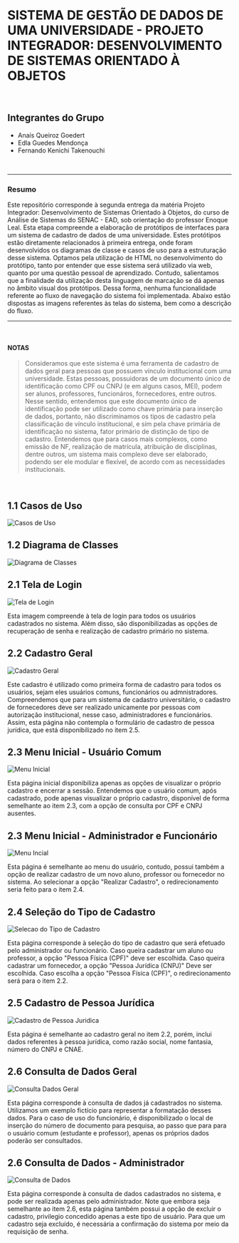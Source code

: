 # SISTEMA DE GESTÃO DE DADOS DE UMA UNIVERSIDADE - PROJETO INTEGRADOR: DESENVOLVIMENTO DE SISTEMAS ORIENTADO À OBJETOS
<br>

## Integrantes do Grupo
- Anaís Queiroz Goedert
- Edla Guedes Mendonça
- Fernando Kenichi Takenouchi
<br>

***
### Resumo
Este repositório corresponde à segunda entrega da matéria Projeto Integrador: Desenvolvimento de Sistemas Orientado à Objetos, do curso de Análise de Sistemas do SENAC - EAD, sob orientação do professor Enoque Leal. 
Esta etapa compreende a elaboração de protótipos de interfaces para um sistema de cadastro de dados de uma universidade. Estes protótipos estão diretamente relacionados à primeira entrega, onde foram desenvolvidos os diagramas de classe e casos de uso para a estruturação desse sistema.
Optamos pela utilização de HTML no desenvolvimento do protótipo, tanto por entender que esse sistema será utilizado via web, quanto por uma questão pessoal de aprendizado. Contudo, salientamos que a finalidade da utilização desta linguagem de marcação se dá apenas no âmbito visual dos protótipos. 
Dessa forma, nenhuma funcionalidade referente ao fluxo de navegação do sistema foi implementada.
Abaixo estão dispostas as imagens referentes às telas do sistema, bem como a descrição do fluxo.

***
<br>

#### NOTAS

>Consideramos que este sistema é uma ferramenta de cadastro de dados geral para pessoas que possuem vínculo institucional com uma universidade. Estas pessoas, possuidoras de um documento único de identificação como CPF ou CNPJ (e em alguns casos, MEI), podem ser alunos, professores, funcionáros, fornecedores, entre outros. Nesse sentido, entendemos que este documento único de identificação pode ser utilizado como chave primária para inserção de dados, portanto, não discriminamos os tipos de cadastro pela classificação de vínculo institucional, e sim pela chave primária de identificação no sistema, fator primário de distinção de tipo de cadastro.
Entendemos que para casos mais complexos, como emissão de NF, realização de matrícula, atribuição de disciplinas, dentre outros, um sistema mais complexo deve ser elaborado, podendo ser ele modular e flexível, de acordo com as necessidades institucionais.

<br>

## 1.1 Casos de Uso
![Casos de Uso](imagens/CasosUso.png)

## 1.2 Diagrama de Classes
![Diagrama de Classes](imagens/DiagramaClasses.png)

## 2.1 Tela de Login

![Tela de Login](imagens/telalogin.png)

Esta imagem compreende à tela de login para todos os usuários cadastrados no sistema. Além disso, são disponibilizadas as opções de recuperação de senha e realização de cadastro primário no sistema.

## 2.2 Cadastro Geral
![Cadastro Geral](imagens/CadCPF.png)

Este cadastro é utilizado como primeira forma de cadastro para todos os usuários, sejam eles usuários comuns, funcionários ou admnistradores. Compreendemos que para um sistema de cadastro universitário, o cadastro de fornecedores deve ser realizado unicamente por pessoas com autorização institucional, nesse caso, administradores e funcionários. Assim, esta página não contempla o formulário de cadastro de pessoa jurídica, que está disponibilizado no item 2.5.

## 2.3 Menu Inicial - Usuário Comum
![Menu Inicial](imagens/homeusuario.png)

Esta página inicial disponibiliza apenas as opções de visualizar o próprio cadastro e encerrar a sessão. Entendemos que o usuário comum, após cadastrado, pode apenas visualizar o próprio cadastro, disponível de forma semelhante ao item 2.3, com a opção de consulta por CPF e CNPJ ausentes.

## 2.3 Menu Inicial - Administrador e Funcionário
![Menu Incial](imagens/home.png)

Esta página é semelhante ao menu do usuário, contudo, possui também a opção de realizar cadastro de um novo aluno, professor ou fornecedor no sistema. Ao selecionar a opção "Realizar Cadastro", o redirecionamento seria feito para o item 2.4.

## 2.4 Seleção do Tipo de Cadastro
![Selecao do Tipo de Cadastro](imagens/selecaocadastro.png)

Esta página corresponde à seleção do tipo de cadastro que será efetuado pelo administrador ou funcionário. Caso queira cadastrar um aluno ou professor, a opção "Pessoa Física (CPF)" deve ser escolhida. Caso queira cadastrar um fornecedor, a opção "Pessoa Jurídica (CNPJ)" Deve ser escolhida. Caso escolha a opção "Pessoa Física (CPF)", o redirecionamento será para o item 2.2.

## 2.5 Cadastro de Pessoa Jurídica
![Cadastro de Pessoa Juridica](imagens/CadCNPJ.png)

Esta página é semelhante ao cadastro geral no item 2.2, porém, inclui dados referentes à pessoa jurídica, como razão social, nome fantasia, número do CNPJ e CNAE.

## 2.6 Consulta de Dados Geral
![Consulta Dados Geral](imagens/consulta.png)

Esta página corresponde à consulta de dados já cadastrados no sistema. Utilizamos um exemplo fictício para representar a formatação desses dados. Para o caso de uso do funcionário, é disponibilizado o local de inserção do número de documento para pesquisa, ao passo que para para o usuário comum (estudante e professor), apenas os próprios dados poderão ser consultados.

## 2.6 Consulta de Dados - Administrador
![Consulta de Dados](imagens/consultaadm.png)

Esta página corresponde à consulta de dados cadastrados no sistema, e pode ser realizada apenas pelo administrador. Note que embora seja semelhante ao item 2.6, esta página também possui a opção de excluir o cadastro, privilegio concedido apenas a este tipo de usuário. Para que um cadastro seja excluído, é necessária a confirmação do sistema por meio da requisição de senha.





